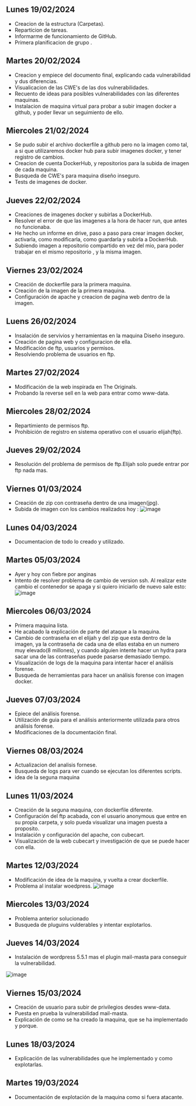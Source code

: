 
 ## Lunes 19/02/2024
 
- Creacion de la estructura (Carpetas).
- Reparticion de tareas.
- Informarme de funcionamiento de GitHub.
- Primera planificacion de grupo .

 ## Martes 20/02/2024
 
- Creacion y empiece del documento final, explicando cada vulnerabilidad y dus diferencias.
- Visualicacion de las CWE's de las dos vulnerabilidades.
- Recuento de ideas para posibles vulnerabilidades con las diferentes maquinas.
- Instalacion de maquina virtual para probar a subir imagen docker a github, y poder llevar un seguimiento de ello.

 ## Miercoles 21/02/2024

- Se pudo subir el archivo dockerfile a github pero no la imagen como tal, a si que utilizaremos docker hub para subir imagenes docker, y tener registro de cambios.
- Creacion de cuenta DockerHub, y repositorios para la subida de imagen de cada maquina.
- Busqueda de CWE's para maquina diseño inseguro.
- Tests de imagenes de docker.

 ## Jueves 22/02/2024

 - Creaciones de imagenes docker y subirlas a DockerHub.
 - Resolver el error de que las imagenes a la hora de hacer run, que antes no funcionaba.
 - He hecho un informe en drive, paso a paso para crear imagen docker, activarla, como modificarla, como guardarla y subirla a DockerHub.
 - Subiendo imagen a repositorio compartido en vez del mio, para poder trabajar en el mismo repositorio , y la misma imagen.

 ## Viernes 23/02/2024

 - Creación de dockerfile para la primera maquina. 
 - Creación de la imagen de la primera maquina.
 - Configuración de apache y creacion de pagina web dentro de la imagen.

## Luens 26/02/2024

- Insalación de servivios y herramientas en la maquina Diseño inseguro.
- Creación de pagina web y configuracion de ella.
- Modificación de ftp, usuarios y permisos.
- Resolviendo problema de usuarios en ftp.

## Martes 27/02/2024

- Modificación de la web inspirada en The Originals.
- Probando la reverse sell en la web para entrar como www-data.

## Miercoles 28/02/2024

- Repartimiento de permisos ftp.
- Prohibición de registro en sistema operativo con el usuario elijah(ftp).

## Jueves 29/02/2024

- Resolución del problema de permisos de ftp.Elijah solo puede entrar por ftp nada mas.

## Viernes 01/03/2024

- Creación de zip con contraseña dentro de una imagen(jpg).
- Subida de imagen con los cambios realizados hoy :
![image](https://github.com/Dani-ITB24/Proyecto-Final/assets/157145186/0b72577a-b692-4cbc-bc4c-bc9673d5f1f1)

## Lunes 04/03/2024

- Documentacion de todo lo creado y utilizado.

## Martes 05/03/2024

- Ayer y hoy con fiebre por anginas
- Intento de resolver problema de cambio de version ssh. Al realizar este cambio el contenedor se apaga y si quiero iniciarlo de nuevo sale esto:
  ![image](https://github.com/Dani-ITB24/Proyecto-Final/assets/157145186/84489cba-d651-4142-b29c-26f8251b8fc5)

## Miercoles 06/03/2024

- Primera maquina lista.
- He acabado la explicación de parte del ataque a la maquina.
- Cambio de contraseña en el elijah y del zip que esta dentro de la imagen, ya la contraseña de cada una de ellas estaba en un numero muy elevado(8 millones), y cuando alguien intente hacer un hydra para sacar una de las contraseñas puede pasarse demasiado tiempo.
- Visualización de logs de la maquina para intentar hacer el análisis forense.
- Busqueda de herramientas para hacer un análisis forense con imagen docker.

## Jueves 07/03/2024

- Epiece del análisis forense.
- Utilización de guia para el análisis anteriormente utilizada para otros análisis forense.
- Modificaciones de la documentación final.

## Viernes 08/03/2024

- Actualizacion del analisis fornese.
- Busqueda de logs para ver cuando se ejecutan los diferentes scripts.
- idea de la seguna maquina

## Lunes 11/03/2024

- Creación de la seguna maquina, con dockerfile diferente.
- Configuración del ftp acabada, con el usuario anonymous que entre en su propia carpeta, y solo pueda visualizar una imagen puesta a proposito.
- Instalación y configuración del apache, con cubecart.
- Visualización de la web cubecart y investigación de que se puede hacer con ella.

## Martes 12/03/2024

- Modificación de idea de la maquina, y vuelta a crear dockerfile.
- Problema al instalar woedpress.
  ![image](https://github.com/Dani-ITB24/Proyecto-Final/assets/157145186/f618b89f-513f-4b27-b0e9-a2ee51bc99b1)

## Miercoles 13/03/2024

- Problema anterior solucionado
- Busqueda de pluguins vulderables y intentar explotarlos.

## Jueves 14/03/2024
- Instalación de wordpress 5.5.1 mas el plugin mail-masta para conseguir la vulnerabilidad.

![image](https://github.com/Dani-ITB24/Proyecto-Final/assets/157145186/f336d616-d9d1-4f88-bca4-01b9f081553e)

## Viernes 15/03/2024

- Creación de usuario para subir de privilegios desdes www-data.
- Puesta en prueba la vulnerabilidad mail-masta.
- Explicación de como se ha creado la maquina, que se ha implementado y porque.

## Lunes 18/03/2024

- Explicación de las vulnerabilidades que he implementado y como explotarlas.

## Martes 19/03/2024

- Documentación de explotación de la maquina como si fuera atacante.
